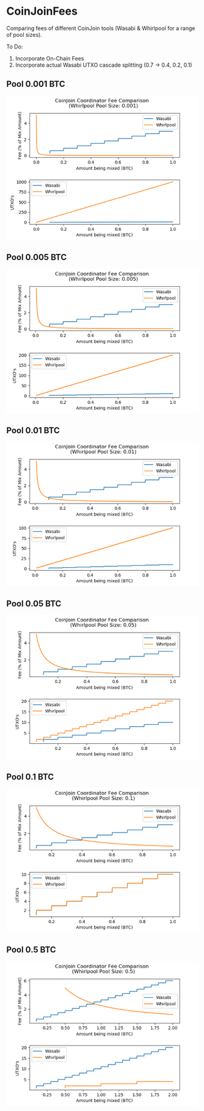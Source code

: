 # CoinJoinFees
Comparing fees of different CoinJoin tools (Wasabi & Whirlpool for a range of pool sizes).

To Do:
1) Incorporate On-Chain Fees
2) Incorporate actual Wasabi UTXO cascade splitting (0.7 -> 0.4, 0.2, 0.1) 

## Pool 0.001 BTC
![.](/Images/0.001.png) 

## Pool 0.005 BTC
![.](/Images/0.005.png) 

## Pool 0.01 BTC
![.](/Images/0.01.png) 

## Pool 0.05 BTC
![.](/Images/0.05.png) 

## Pool 0.1 BTC
![.](/Images/0.1.png) 

## Pool 0.5 BTC
![.](/Images/0.5.png) 
